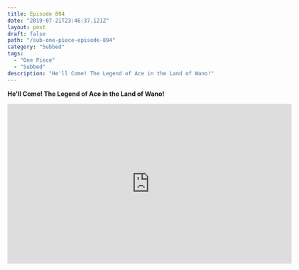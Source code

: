```yaml
---
title: Episode 894
date: "2019-07-21T23:46:37.121Z"
layout: post
draft: false
path: "/sub-one-piece-episode-894"
category: "Subbed"
tags:
  - "One Piece"
  - "Subbed"
description: "He'll Come! The Legend of Ace in the Land of Wano!"
---
```

**He'll Come! The Legend of Ace in the Land of Wano!**

<iframe width="640" height="360" src="https://www.rapidvideo.com/e/G5ZQ8IF5VK" frameborder="0" marginwidth=0 marginheight=0 scrolling=no allowfullscreen></iframe>